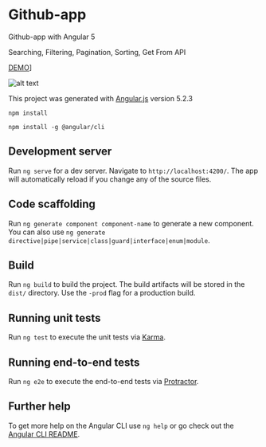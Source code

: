 # Github-app
Github-app with Angular 5

Searching, Filtering, Pagination, Sorting, Get From API

[DEMO](http://agromena.net/my-app/)]


![alt text](https://image.ibb.co/gcsGi7/githubapp.jpg)


This project was generated with [Angular.js](http://angular.io/) version 5.2.3

`npm install`

`npm install -g @angular/cli`

## Development server

Run `ng serve` for a dev server. Navigate to `http://localhost:4200/`. The app will automatically reload if you change any of the source files. 

## Code scaffolding

Run `ng generate component component-name` to generate a new component. You can also use `ng generate directive|pipe|service|class|guard|interface|enum|module`.

## Build

Run `ng build` to build the project. The build artifacts will be stored in the `dist/` directory. Use the `-prod` flag for a production build.

## Running unit tests

Run `ng test` to execute the unit tests via [Karma](https://karma-runner.github.io).

## Running end-to-end tests

Run `ng e2e` to execute the end-to-end tests via [Protractor](http://www.protractortest.org/).

## Further help

To get more help on the Angular CLI use `ng help` or go check out the [Angular CLI README](https://github.com/angular/angular-cli/blob/master/README.md).
